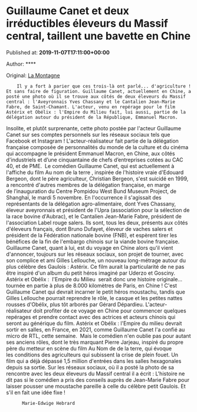 
# Guillaume Canet et deux irréductibles éleveurs du Massif central, taillent une bavette en Chine

Published at: **2019-11-07T17:11:00+00:00**

Author: ****

Original: [La Montagne](https://www.lamontagne.fr/aurillac-15000/loisirs/guillaume-canet-et-deux-irreductibles-eleveurs-du-massif-central-taillent-une-bavette-en-chine_13679790/)


        Il y a fort à parier que ces trois-là ont parlé... d'agriculture ! Et sans faire de figuration. Guillaume Canet, actuellement en Chine, a posté une photo où il se trouve aux côtés de deux éleveurs du Massif central : l'Aveyronnais Yves Chassany et le Cantalien Jean-Marie Fabre, de Saint-Chamant. L'acteur, venu en repérage pour le film Astérix et Obélix : l'Empire du Milieu fait, lui aussi, partie de la délégation autour du président de la République, Emmanuel Macron.
      
Insolite, et plutôt surprenante, cette photo postée par l'acteur Guillaume Canet sur ses comptes personnels sur les réseaux sociaux tels que Facebook et Instagram ! L'acteur-réalisateur fait partie de la délégation française composée de personnalités du monde de la culture et du cinéma qui accompagne le président Emmanuel Macron, en Chine, aux côtés d'industriels et d’une cinquantaine de chefs d’entreprises cotées au CAC 40, et de PME. 
Le comédien Guillaume Canet, qui est actuellement à l'affiche du film Au nom de la terre , inspirée de l'histoire vraie d'Edouard Bergeon, dont le père agriculteur, Christian Bergeon, s'est suicidé en 1999, a rencontré d'autres membres de la délégation française, en marge de l’inauguration du Centre Pompidou West Bund Museum Project, de Shanghaï, le mardi 5 novembre.
En l'occurrence il s'agissait des représentants de la délégation agro-alimentaire, dont Yves Chassany, éleveur aveyronnais et président de l'Upra (association pour la sélection de la race bovine d'Aubrac), et le Cantalien Jean-Marie Fabre, président de l'association Label rouge salers.
Ils sont, tous les deux, présents aux côtés d'éleveurs français, dont Bruno Dufayet, éleveur de vaches salers et président de la Fédération nationale bovine (FNB), et espèrent tirer les bénéfices de la fin de l'embargo chinois sur la viande bovine française.
Guillaume Canet, quant à lui, est du voyage en Chine alors qu'il vient d'annoncer, toujours sur les réseaux sociaux, son projet de tourner, avec son complice et ami Gilles Lellouche, un nouveau long-métrage autour du plus célèbre des Gaulois : Astérix.
Ce film aurait la particularité de ne pas être inspiré d'un album du petit héros imaginé par Uderzo et Gosciny. Astérix et Obélix :  l'Empire du Milieu  serait donc une histoire originale... tournée en partie à plus de 8.000 kilomètres de Paris, en Chine !
C'est Guillaume Canet qui devrait incarner le petit héros moustachu, tandis que Gilles Lellouche pourrait reprendre le rôle, le casque et les petites nattes rousses d'Obélix, plus tôt arborés par Gérard Dépardieu. L'acteur-réalisateur doit profiter de ce voyage en Chine pour commencer quelques repérages et prendre contact avec des actrices et acteurs chinois qui seront au générique du film.
Astérix et Obélix : l'Empire du milieu devrait sortir en salles, en France, en 2021, comme Guillaume Canet l'a confié au micro de RTL, cette semaine. 
Mais le comédien n'en oublie pas pour autant ses anciens rôles, dont le très marquant Pierre Jarjeau, inspiré du propre père du metteur en scène du film Au Nom de de la terre, qui évoque les conditions des agriculteurs qui subissent la crise de plein fouet. Un film qui a déjà dépassé 1,5 million d'entrées dans les salles hexagonales depuis sa sortie.
Sur les réseaux sociaux, où il a posté la photo de sa rencontre avec les deux éleveurs du Massif central il a écrit :
L'histoire ne dit pas si le comédien a pris des conseils auprès de Jean-Marie Fabre pour laisser pousser une moustache pareille à celle du célèbre petit Gaulois. Et s'il en fait une idée fixe !

        
          Marie-Edwige Hebrard
        
      
